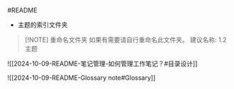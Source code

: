 #README

- 主题的索引文件夹

> [!NOTE] 重命名文件夹
> 如果有需要请自行重命名此文件夹。
> 建议名称: 1.2 主题

![[2024-10-09-README-笔记管理-如何管理工作笔记？#目录设计]]

![[2024-10-09-README-Glossary note#Glossary]]
